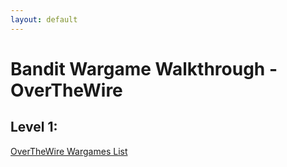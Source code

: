 ```yaml
---
layout: default
---
```

# Bandit Wargame Walkthrough - OverTheWire
## Level 1:


[OverTheWire Wargames List](.././otw.md)
